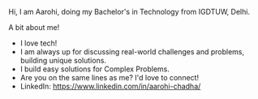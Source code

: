 Hi, I am Aarohi, doing my Bachelor's in Technology from IGDTUW, Delhi.

A bit about me!
- I love tech!
- I am always up for discussing real-world challenges and problems, building unique solutions.
- I build easy solutions for Complex Problems.
- Are you on the same lines as me? I'd love to connect!
- LinkedIn: https://www.linkedin.com/in/aarohi-chadha/

